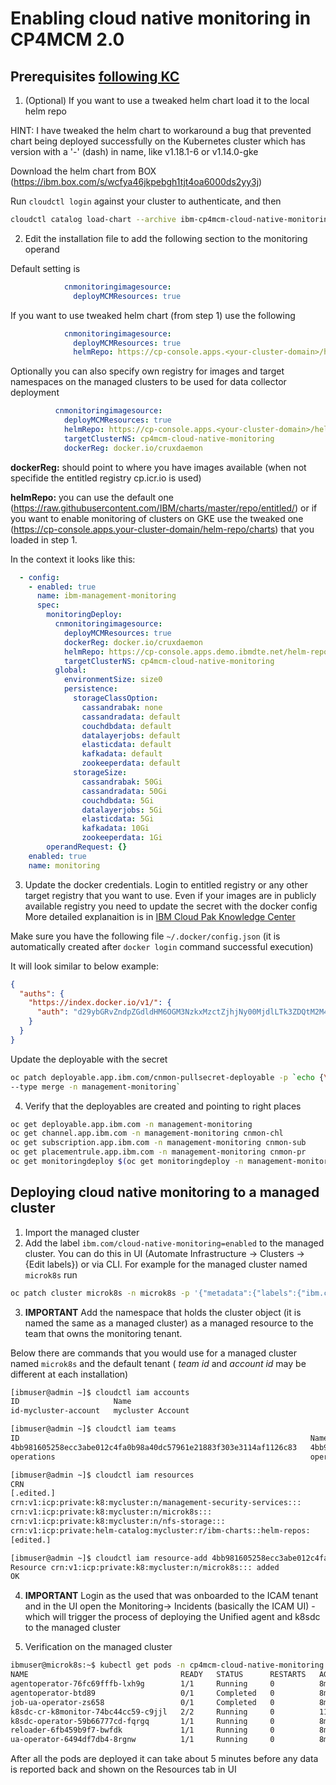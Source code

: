 
# Enabling cloud native monitoring in CP4MCM 2.0

## Prerequisites [following KC](https://www.ibm.com/support/knowledgecenter/pl/SSFC4F_2.0.0/icam/install_mcm_klusterlet_no_helm.html#configure_cnmon) 

1. (Optional) If you want to use a tweaked helm chart load it to the local helm repo

HINT: I have tweaked the helm chart to workaround a bug that prevented chart being deployed successfully on the Kubernetes cluster which has version with a '-' (dash) in name, like v1.18.1-6 or v1.14.0-gke

Download the helm chart from BOX (https://ibm.box.com/s/wcfya46jkpebgh1tjt4oa6000ds2yy3j)

Run `cloudctl login` against your cluster to authenticate, and then

```bash
cloudctl catalog load-chart --archive ibm-cp4mcm-cloud-native-monitoring-1.3.0.tgz
```


2. Edit the installation file to add the following section to the monitoring operand

Default setting is

```yaml
            cnmonitoringimagesource:
              deployMCMResources: true
```

If you want to use tweaked helm chart (from step 1) use the following

```yaml
            cnmonitoringimagesource:
              deployMCMResources: true
              helmRepo: https://cp-console.apps.<your-cluster-domain>/helm-repo/charts
```

Optionally you can also specify own registry for images and target namespaces on the managed clusters to be used for data collector deployment

```yaml
          cnmonitoringimagesource:
            deployMCMResources: true
            helmRepo: https://cp-console.apps.<your-cluster-domain>/helm-repo/charts
            targetClusterNS: cp4mcm-cloud-native-monitoring
            dockerReg: docker.io/cruxdaemon
```

**dockerReg:** should point to where you have images available (when not specifide the entitled registry cp.icr.io is used)

**helmRepo:** you can use the default one (https://raw.githubusercontent.com/IBM/charts/master/repo/entitled/) or if you want to enable monitoring of clusters on GKE use the tweaked one (https://cp-console.apps.your-cluster-domain/helm-repo/charts) that you loaded in step 1.


In the context it looks like this:

```yaml
  - config:
    - enabled: true
      name: ibm-management-monitoring
      spec:
        monitoringDeploy:
          cnmonitoringimagesource:
            deployMCMResources: true
            dockerReg: docker.io/cruxdaemon
            helmRepo: https://cp-console.apps.demo.ibmdte.net/helm-repo/charts
            targetClusterNS: cp4mcm-cloud-native-monitoring
          global:
            environmentSize: size0
            persistence:
              storageClassOption:
                cassandrabak: none
                cassandradata: default
                couchdbdata: default
                datalayerjobs: default
                elasticdata: default
                kafkadata: default
                zookeeperdata: default
              storageSize:
                cassandrabak: 50Gi
                cassandradata: 50Gi
                couchdbdata: 5Gi
                datalayerjobs: 5Gi
                elasticdata: 5Gi
                kafkadata: 10Gi
                zookeeperdata: 1Gi
        operandRequest: {}
    enabled: true
    name: monitoring
 ```

3. Update the docker credentials. Login to entitled registry or any other target registry that you want to use. Even if your images are in publicly available registry you need to update the secret with the docker config
   More detailed explanaition is in [IBM Cloud Pak Knowledge Center](https://www.ibm.com/support/knowledgecenter/pl/SSFC4F_2.0.0/icam/install_mcm_klusterlet_no_helm.html#configure_cnmon)

Make sure you have the following file `~/.docker/config.json` (it is automatically created after `docker login` command successful execution)

It will look similar to below example:

```json
{
  "auths": {
    "https://index.docker.io/v1/": {
      "auth": "d29ybGRvZndpZGdldHM6OGM3NzkxMzctZjhjNy00MjdlLTk3ZDQtM2M4MDMzZGIzZjJk"
    }
  }
}
```

Update the deployable with the secret

```bash
oc patch deployable.app.ibm.com/cnmon-pullsecret-deployable -p `echo {\"spec\":{\"template\":{\"data\":{\".dockerconfigjson\":\"$(cat $HOME/.docker/config.json | base64 -w 0)\"}}}}` \
--type merge -n management-monitoring`
```

4. Verify that the deployables are created and pointing to right places

```bash
oc get deployable.app.ibm.com -n management-monitoring
oc get channel.app.ibm.com -n management-monitoring cnmon-chl
oc get subscription.app.ibm.com -n management-monitoring cnmon-sub
oc get placementrule.app.ibm.com -n management-monitoring cnmon-pr
oc get monitoringdeploy $(oc get monitoringdeploy -n management-monitoring --no-headers | awk '{print $1}') -n management-monitoring -o yaml | grep 'helmRepo\|dockerReg'
```

## Deploying cloud native monitoring to a managed cluster

1. Import the managed cluster
2. Add the label `ibm.com/cloud-native-monitoring=enabled` to the managed cluster. You can do this in UI (Automate Infrastructure -> Clusters -> {Edit labels}) or via CLI. For example for the managed cluster named `microk8s` run

```bash
oc patch cluster microk8s -n microk8s -p '{"metadata":{"labels":{"ibm.com/cloud-native-monitoring":"enabled"}}}'
```

3. **IMPORTANT** Add the namespace that holds the cluster object (it is named the same as a managed cluster) as a managed resource to the team that owns the monitoring tenant.

Below there are commands that you would use for a managed cluster named `microk8s` and the default tenant ( *team id* and *account id* may be different at each installation)

```bash
[ibmuser@admin ~]$ cloudctl iam accounts
ID                     Name   
id-mycluster-account   mycluster Account   

[ibmuser@admin ~]$ cloudctl iam teams
ID                                                                 Name                                                                       Groups   Users   Account   
4bb981605258ecc3abe012c4fa0b98a40dc57961e21883f303e3114af1126c83   4bb981605258ecc3abe012c4fa0b98a40dc57961e21883f303e3114af1126c83-default   0        0       mycluster Account   
operations                                                         operations                                                                 1        1       mycluster Account   

[ibmuser@admin ~]$ cloudctl iam resources
CRN   
[.edited.]
crn:v1:icp:private:k8:mycluster:n/management-security-services:::   
crn:v1:icp:private:k8:mycluster:n/microk8s:::   
crn:v1:icp:private:k8:mycluster:n/nfs-storage:::   
crn:v1:icp:private:helm-catalog:mycluster:r/ibm-charts::helm-repos:   
[edited.]

[ibmuser@admin ~]$ cloudctl iam resource-add 4bb981605258ecc3abe012c4fa0b98a40dc57961e21883f303e3114af1126c83 -r crn:v1:icp:private:k8:mycluster:n/microk8s::: 
Resource crn:v1:icp:private:k8:mycluster:n/microk8s::: added
OK
```

4. **IMPORTANT** Login as the used that was onboarded to the ICAM tenant and in the UI open the Monitoring-> Incidents (basically the ICAM UI) - which will trigger the process of deploying the Unified agent and k8sdc to the managed cluster
   
5. Verification on the managed cluster

```bash
ibmuser@microk8s:~$ kubectl get pods -n cp4mcm-cloud-native-monitoring
NAME                                  READY   STATUS      RESTARTS   AGE
agentoperator-76fc69fffb-lxh9g        1/1     Running     0          8m16s
agentoperator-btd89                   0/1     Completed   0          8m16s
job-ua-operator-zs658                 0/1     Completed   0          8m16s
k8sdc-cr-k8monitor-74bc44cc59-c9jjl   2/2     Running     0          119s
k8sdc-operator-59b66777cd-fqrgq       1/1     Running     0          8m16s
reloader-6fb459b9f7-bwfdk             1/1     Running     0          8m16s
ua-operator-6494df7db4-8rgnw          1/1     Running     0          8m16s
```

After all the pods are deployed it can take about 5 minutes before any data is reported back and shown on the Resources tab in UI





